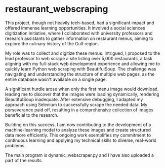 # restaurant_webscraping

This project, though not heavily tech-based, had a significant impact and offered immense learning opportunities. It involved a social sciences digitization initiative, where I collaborated with university professors and research assistants to gather information on restaurant menus, aiming to explore the culinary history of the Gulf region.

My role was to collect and digitize these menus. Intrigued, I proposed to the lead professor to web scrape a site listing over 5,000 restaurants, a task aligning with my full-stack web development experience and allowing me to quickly learn Python web scraping with BeautifulSoup. The challenge was navigating and understanding the structure of multiple web pages, as the entire database wasn't available on a single page.

A significant hurdle arose when only the first menu image would download, leading me to discover that the images were loading dynamically, rendering BeautifulSoup inadequate. After extensive debugging, I adapted my approach using Selenium to successfully scrape the needed data. My perseverance paid off, resulting in a comprehensive collection of images beneficial to the research.

Building on this success, I am now contributing to the development of a machine-learning model to analyze these images and create structured data more efficiently. This ongoing work exemplifies my commitment to continuous learning and applying my technical skills to diverse, real-world problems.

The main program is dynamic_webscraper.py and I have also uploaded a part of the results.
